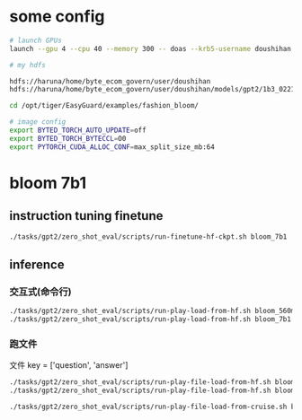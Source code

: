 # some config
```bash
# launch GPUs
launch --gpu 4 --cpu 40 --memory 300 -- doas --krb5-username doushihan bash
```
```bash
# my hdfs

hdfs://haruna/home/byte_ecom_govern/user/doushihan
hdfs://haruna/home/byte_ecom_govern/user/doushihan/models/gpt2/1b3_0221_mini_data/

cd /opt/tiger/EasyGuard/examples/fashion_bloom/
```

```bash
# image config
export BYTED_TORCH_AUTO_UPDATE=off
export BYTED_TORCH_BYTECCL=O0
export PYTORCH_CUDA_ALLOC_CONF=max_split_size_mb:64
```

# bloom 7b1

## instruction tuning finetune
```bash
./tasks/gpt2/zero_shot_eval/scripts/run-finetune-hf-ckpt.sh bloom_7b1
```

## inference
### 交互式(命令行)
```bash
./tasks/gpt2/zero_shot_eval/scripts/run-play-load-from-hf.sh bloom_560m
./tasks/gpt2/zero_shot_eval/scripts/run-play-load-from-hf.sh bloom_7b1
```

### 跑文件
文件 key = ['question', 'answer']

```bash
./tasks/gpt2/zero_shot_eval/scripts/run-play-file-load-from-hf.sh bloom_7b1
./tasks/gpt2/zero_shot_eval/scripts/run-play-file-load-from-hf.sh bloom_560m

./tasks/gpt2/zero_shot_eval/scripts/run-play-file-load-from-cruise.sh bloom_7b1_finetune
```